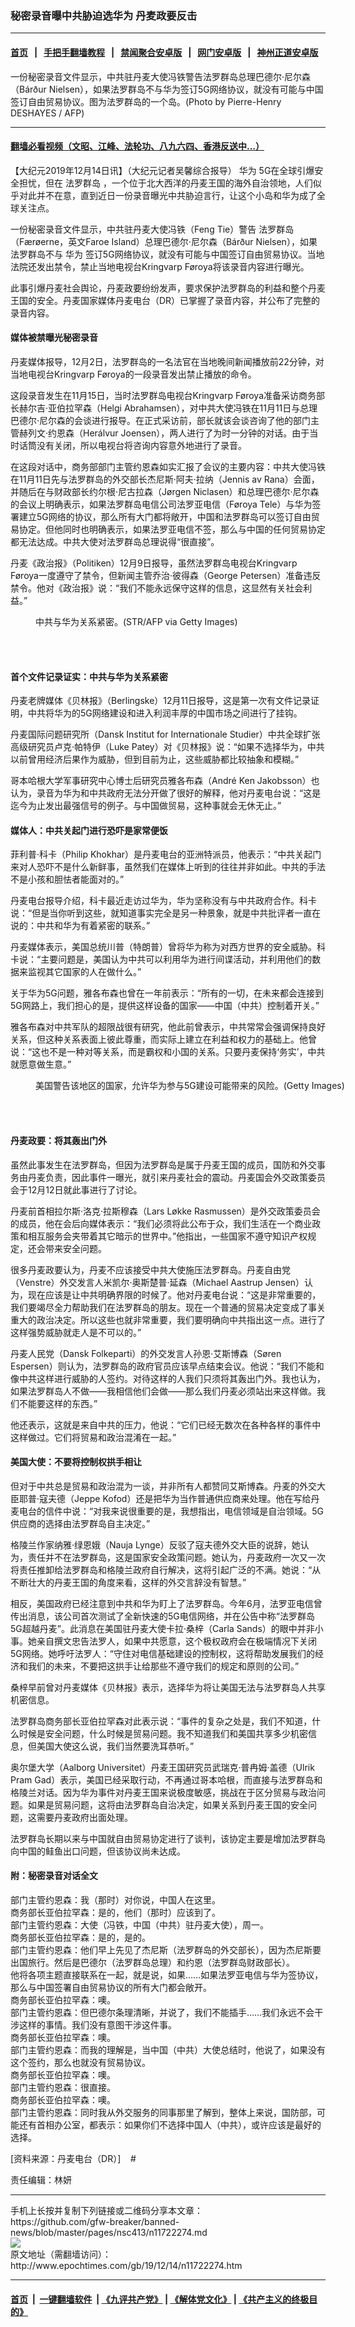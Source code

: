 ### 秘密录音曝中共胁迫选华为 丹麦政要反击
------------------------

#### [首页](https://github.com/gfw-breaker/banned-news/blob/master/README.md) &nbsp;&nbsp;|&nbsp;&nbsp; [手把手翻墙教程](https://github.com/gfw-breaker/guides/wiki) &nbsp;&nbsp;|&nbsp;&nbsp; [禁闻聚合安卓版](https://github.com/gfw-breaker/bn-android) &nbsp;&nbsp;|&nbsp;&nbsp; [网门安卓版](https://github.com/oGate2/oGate) &nbsp;&nbsp;|&nbsp;&nbsp; [神州正道安卓版](https://github.com/SzzdOgate/update) 



<div><img alt="" class="aligncenter wp-post-image" src="http://i.epochtimes.com/assets/uploads/2019/12/000_15X836-600x400.jpg"/>
<div class="red16 caption">
 一份秘密录音文件显示，中共驻丹麦大使冯铁警告法罗群岛总理巴德尔·尼尔森（Bárður Nielsen），如果法罗群岛不与华为签订5G网络协议，就没有可能与中国签订自由贸易协议。图为法罗群岛的一个岛。(Photo by Pierre-Henry DESHAYES / AFP)
</div>
</div><hr/>

#### [翻墙必看视频（文昭、江峰、法轮功、八九六四、香港反送中...）](https://github.com/gfw-breaker/banned-news/blob/master/pages/link3.md)

<div><p>
 【大纪元2019年12月14日讯】（大纪元记者吴馨综合报导）
 <ok href="http://www.epochtimes.com/gb/tag/%E5%8D%8E%E4%B8%BA.html">
  华为
 </ok>
 5G在全球引爆安全担忧，但在
 <ok href="http://www.epochtimes.com/gb/tag/%E6%B3%95%E7%BD%97%E7%BE%A4%E5%B2%9B.html">
  法罗群岛
 </ok>
 ，一个位于北大西洋的丹麦王国的海外自治领地，人们似乎对此并不在意，直到近日一份录音曝光中共胁迫言行，让这个小岛和华为成了全球关注点。
</p>
<p>
 一份秘密录音文件显示，中共驻丹麦大使冯铁（Feng Tie）警告
 <ok href="http://www.epochtimes.com/gb/tag/%E6%B3%95%E7%BD%97%E7%BE%A4%E5%B2%9B.html">
  法罗群岛
 </ok>
 （Færøerne，英文Faroe Island）总理巴德尔·尼尔森（Bárður Nielsen），如果法罗群岛不与
 <ok href="http://www.epochtimes.com/gb/tag/%E5%8D%8E%E4%B8%BA.html">
  华为
 </ok>
 签订5G网络协议，就没有可能与中国签订自由贸易协议。当地法院还发出禁令，禁止当地电视台Kringvarp Føroya将该录音内容进行曝光。
</p>
<p>
 此事引爆丹麦社会舆论，丹麦政要纷纷发声，要求保护法罗群岛的利益和整个丹麦王国的安全。丹麦国家媒体丹麦电台（DR）已掌握了录音内容，并公布了完整的录音内容。
</p>
<h4>
 媒体被禁曝光秘密录音
</h4>
<p>
 丹麦媒体报导，12月2日，法罗群岛的一名法官在当地晚间新闻播放前22分钟，对当地电视台Kringvarp Føroya的一段录音发出禁止播放的命令。
</p>
<p>
 这段录音发生在11月15日，当时法罗群岛电视台Kringvarp Føroya准备采访商务部长赫尔吉·亚伯拉罕森（Helgi Abrahamsen），对中共大使冯铁在11月11日与总理巴德尔·尼尔森的会谈进行报导。在正式采访前，部长就该会谈咨询了他的部门主管赫列文·约恩森（Herálvur Joensen），两人进行了为时一分钟的对话。由于当时话筒没有关闭，所以电视台将咨询内容意外地进行了录音。
</p>
<p>
 在这段对话中，商务部部门主管约恩森如实汇报了会议的主要内容：中共大使冯铁在11月11日先与法罗群岛的外交部长杰尼斯·阿夫·拉纳（Jennis av Rana）会面，并随后在与财政部长约尔根·尼古拉森（Jørgen Niclasen）和总理巴德尔·尼尔森的会议上明确表示，如果法罗群岛电信公司法罗亚电信（Føroya Tele）与华为签署建立5G网络的协议，那么所有大门都将敞开，中国和法罗群岛可以签订自由贸易协定。但他同时也明确表示，如果法罗亚电信不签，那么与中国的任何贸易协定都无法达成。中共大使对法罗群岛总理说得“很直接”。
</p>
<p>
 丹麦《政治报》（Politiken）12月9日报导，虽然法罗群岛电视台Kringvarp Føroya一度遵守了禁令，但新闻主管乔治·彼得森（George Petersen）准备违反禁令。他对《政治报》说：“我们不能永远保守这样的信息，这显然有关社会利益。”
</p>
<figure class="wp-caption aligncenter" id="attachment_11632741" style="width: 600px">
 <ok href="http://i.epochtimes.com/assets/uploads/2019/11/060fab95ddbb0c11d145f09138cad61e.jpg">
  <img alt="" class="size-large wp-image-11632741" src="http://i.epochtimes.com/assets/uploads/2019/11/060fab95ddbb0c11d145f09138cad61e-600x400.jpg"/>
 </ok>
 <br/><figcaption class="wp-caption-text">
  中共与华为关系紧密。(STR/AFP via Getty Images)
 </figcaption><br/>
</figure><br/>
<h4>
 首个文件记录证实：中共与华为关系紧密
</h4>
<p>
 丹麦老牌媒体《贝林报》（Berlingske）12月11日报导，这是第一次有文件记录证明，中共将华为的5G网络建设和进入利润丰厚的中国市场之间进行了挂钩。
</p>
<p>
 丹麦国际问题研究所（Dansk Institut for Internationale Studier）中共全球扩张高级研究员卢克·帕特伊（Luke Patey）对《贝林报》说：“如果不选择华为，中共以前曾用经济后果作为威胁，但到目前为止，这些威胁都比较抽象和模糊。”
</p>
<p>
 哥本哈根大学军事研究中心博士后研究员雅各布森（André Ken Jakobsson）也认为，录音为华为和中共政府无法分开做了很好的解释，他对丹麦电台说：“这是迄今为止发出最强信号的例子。与中国做贸易，这种事就会无休无止。”
</p>
<h4>
 媒体人：中共关起门进行恐吓是家常便饭
</h4>
<p>
 菲利普·科卡（Philip Khokhar）是丹麦电台的亚洲特派员，他表示：“中共关起门来对人恐吓不是什么新鲜事，虽然我们在媒体上听到的往往并非如此。中共的手法不是小孩和胆怯者能面对的。”
</p>
<p>
 丹麦电台报导介绍，科卡最近走访过华为，华为坚称没有与中共政府合作。科卡说：“但是当你听到这些，就知道事实完全是另一种景象，就是中共批评者一直在说的：中共和华为有着紧密的联系。”
</p>
<p>
 丹麦媒体表示，美国总统川普（特朗普）曾将华为称为对西方世界的安全威胁。科卡说：“主要问题是，美国认为中共可以利用华为进行间谍活动，并利用他们的数据来监视其它国家的人在做什么。”
</p>
<p>
 关于华为5G问题，雅各布森也曾在一年前表示：“所有的一切，在未来都会连接到5G网路上，我们担心的是，提供这样设备的国家——中国（中共）控制着开关。”
</p>
<p>
 雅各布森对中共军队的超限战很有研究，他此前曾表示，中共常常会强调保持良好关系，但这种关系表面上彼此尊重，而实际上建立在利益和权力的基础上。他曾说：“这也不是一种对等关系，而是霸权和小国的关系。只要丹麦保持‘务实’，中共就愿意做生意。”
</p>
<figure class="wp-caption aligncenter" id="attachment_11312168" style="width: 600px">
 <ok href="http://i.epochtimes.com/assets/uploads/2019/06/1905030710452378.jpg">
  <img alt="" class="size-large wp-image-11312168" src="http://i.epochtimes.com/assets/uploads/2019/06/1905030710452378-600x400.jpg"/>
 </ok>
 <br/><figcaption class="wp-caption-text">
  美国警告该地区的国家，允许华为参与5G建设可能带来的风险。(Getty Images)
 </figcaption><br/>
</figure><br/>
<h4>
 丹麦政要：将其轰出门外
</h4>
<p>
 虽然此事发生在法罗群岛，但因为法罗群岛是属于丹麦王国的成员，国防和外交事务由丹麦负责，因此事件一曝光，就引来丹麦社会的震动。丹麦国会外交政策委员会于12月12日就此事进行了讨论。
</p>
<p>
 丹麦前首相拉尔斯·洛克·拉斯穆森（Lars Løkke Rasmussen）是外交政策委员会的成员，他在会后向媒体表示：“我们必须将此公布于众，我们生活在一个商业政策和相互服务会夹带着其它暗示的世界中。”他指出，一些国家不遵守知识产权规定，还会带来安全问题。
</p>
<p>
 很多丹麦政要认为，丹麦不应该接受中共大使施压法罗群岛。丹麦自由党（Venstre）外交发言人米凯尔·奥斯楚普·延森（Michael Aastrup Jensen）认为，现在应该是让中共明确界限的时候了。他对丹麦电台说：“这是非常重要的，我们要竭尽全力帮助我们在法罗群岛的朋友。现在一个普通的贸易决定变成了事关重大的政治决定。所以这些也就非常重要，我们要明确向中共指出这一点。进行了这样强势威胁就走人是不可以的。”
</p>
<p>
 丹麦人民党（Dansk Folkeparti）的外交发言人孙恩·艾斯博森（Søren Espersen）则认为，法罗群岛的政府官员应该早点结束会议。他说：“我们不能和像中共这样进行威胁的人签约。对待这样的人我们只须将其轰出门外。我也认为，如果法罗群岛人不做——我相信他们会做——那么我们丹麦必须站出来这样做。我们不能要这样的东西。”
</p>
<p>
 他还表示，这就是来自中共的压力，他说：“它们已经无数次在各种各样的事件中这样做过。它们将贸易和政治混淆在一起。”
</p>
<h4>
 美国大使：不要将控制权拱手相让
</h4>
<p>
 但对于中共总是贸易和政治混为一谈，并非所有人都赞同艾斯博森。丹麦的外交大臣耶普‧寇夫德（Jeppe Kofod）还是把华为当作普通供应商来处理。他在写给丹麦电台的信件中说：“对我来说很重要的是，我想指出，电信领域是自治领域。5G供应商的选择由法罗群岛自主决定。”
</p>
<p>
 格陵兰作家纳雅‧绿恩娥（Nauja Lynge）反驳了寇夫德外交大臣的说辞，她认为，责任并不在法罗群岛，这是国家安全政策问题。她认为，丹麦政府一次又一次将责任推卸给法罗群岛和格陵兰政府自行解决，这将引起广泛的不满。她说：“从不断壮大的丹麦王国的角度来看，这样的外交言辞没有智慧。”
</p>
<p>
 相反，美国政府已经注意到中共和华为盯上了法罗群岛。今年6月，法罗亚电信曾传出消息，该公司首次测试了全新快速的5G电信网络，并在公告中称“法罗群岛5G超越丹麦”。此消息在美国驻丹麦大使卡拉·桑梓（Carla Sands）的眼中并非小事。她亲自撰文忠告法罗人，如果中共愿意，这个极权政府会在极端情况下关闭5G网络。她呼吁法罗人：“守住对电信基础建设的控制权，这将帮助发展我们的经济和我们的未来，不要把这拱手让给那些不遵守我们的规定和原则的公司。”
</p>
<p>
 桑梓早前曾对丹麦媒体《贝林报》表示，选择华为将让美国无法与法罗群岛人共享机密信息。
</p>
<p>
 法罗群岛商务部长亚伯拉罕森对此表示说：“事件的复杂之处是，我们不知道，什么时候是安全问题，什么时候是贸易问题。我不知道我们和美国共享多少机密信息，但美国大使这么说，我们当然要洗耳恭听。”
</p>
<p>
 奥尔堡大学（Aalborg Universitet）丹麦王国研究员武瑞克·普冉姆·盖德（Ulrik Pram Gad）表示，美国已经采取行动，不再通过哥本哈根，而直接与法罗群岛和格陵兰对话。因为华为事件对丹麦王国来说极度敏感，挑战在于区分贸易与政治问题。如果是贸易问题，这将由法罗群岛自治决定，如果关系到丹麦王国的安全问题，这需要丹麦政府出面处理。
</p>
<p>
 法罗群岛长期以来与中国就自由贸易协定进行了谈判，该协定主要是增加法罗群岛向中国的鲑鱼出口问题，但该协议尚未达成。
</p>
<h4>
 附：秘密录音对话全文
</h4>
<p>
 部门主管约恩森：我（那时）对你说，中国人在这里。
 <br/>
 商务部长亚伯拉罕森：是的，他们（那时）应该到了。
 <br/>
 部门主管约恩森：大使（冯铁，中国（中共）驻丹麦大使），周一。
 <br/>
 商务部长亚伯拉罕森：是的，是的。
 <br/>
 部门主管约恩森：他们早上先见了杰尼斯（法罗群岛的外交部长），因为杰尼斯要出国旅行。然后是巴德尔（法罗群岛总理）和约恩（法罗群岛财政部长）。
 <br/>
 他将各项主题直接联系在一起，就是说，如果……如果法罗亚电信与华为签协议，那么与中国签署自由贸易协议的所有大门都会敞开。
 <br/>
 商务部长亚伯拉罕森：噢。
 <br/>
 部门主管约恩森：但巴德尔条理清晰，并说了，我们不能插手……我们永远不会干涉这样的事情。我们没有意图干涉这件事。
 <br/>
 商务部长亚伯拉罕森：噢。
 <br/>
 部门主管约恩森：而我的理解是，当中国（中共）大使总结时，他说了，如果没有这个签约，那么也就没有贸易协议。
 <br/>
 商务部长亚伯拉罕森：噢。
 <br/>
 部门主管约恩森：很直接。
 <br/>
 商务部长亚伯拉罕森：噢。
 <br/>
 部门主管约恩森：同时我从外交服务的同事那里了解到，整体上来说，国防部，可能还有首相办公室，都表示：如果你们不选择中国人（中共），或许应该是最好的选择。
</p>
<p>
 [资料来源：丹麦电台（DR）]    #
</p>
<p>
 责任编辑：林妍
</p>
</div>
<hr/>
手机上长按并复制下列链接或二维码分享本文章：<br/>
https://github.com/gfw-breaker/banned-news/blob/master/pages/nsc413/n11722274.md <br/>
<a href='https://github.com/gfw-breaker/banned-news/blob/master/pages/nsc413/n11722274.md'><img src='https://github.com/gfw-breaker/banned-news/blob/master/pages/nsc413/n11722274.md.png'/></a> <br/>
原文地址（需翻墙访问）：http://www.epochtimes.com/gb/19/12/14/n11722274.htm


------------------------
#### [首页](https://github.com/gfw-breaker/banned-news/blob/master/README.md) &nbsp;|&nbsp; [一键翻墙软件](https://github.com/gfw-breaker/nogfw/blob/master/README.md) &nbsp;| [《九评共产党》](https://github.com/gfw-breaker/9ping.md/blob/master/README.md#九评之一评共产党是什么) | [《解体党文化》](https://github.com/gfw-breaker/jtdwh.md/blob/master/README.md) | [《共产主义的终极目的》](https://github.com/gfw-breaker/gczydzjmd.md/blob/master/README.md)


<img src='http://gfw-breaker.win/banned-news/pages/nsc413/n11722274.md' width='0px' height='0px'/>
